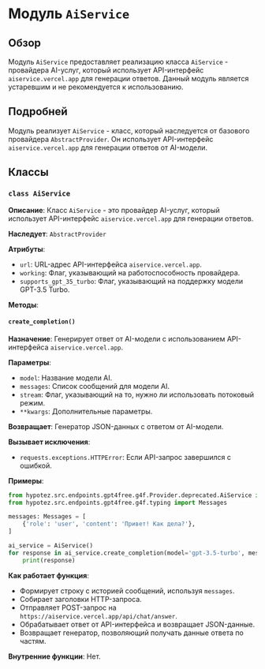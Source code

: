 # Модуль `AiService` 

## Обзор

Модуль `AiService` предоставляет реализацию класса `AiService` - провайдера AI-услуг, который использует API-интерфейс `aiservice.vercel.app` для генерации ответов.  Данный модуль является устаревшим и не рекомендуется к использованию. 

## Подробней

Модуль реализует `AiService` - класс, который наследуется от базового провайдера `AbstractProvider`. Он использует API-интерфейс `aiservice.vercel.app` для генерации ответов от AI-модели. 

## Классы

### `class AiService`

**Описание**:  Класс `AiService` - это провайдер AI-услуг, который использует API-интерфейс `aiservice.vercel.app` для генерации ответов.

**Наследует**: `AbstractProvider`

**Атрибуты**:

- `url`: URL-адрес API-интерфейса `aiservice.vercel.app`.
- `working`:  Флаг, указывающий на работоспособность провайдера.
- `supports_gpt_35_turbo`: Флаг, указывающий на поддержку модели GPT-3.5 Turbo.

**Методы**:

#### `create_completion()`

**Назначение**:  Генерирует ответ от AI-модели с использованием API-интерфейса `aiservice.vercel.app`.

**Параметры**:

- `model`:  Название модели AI.
- `messages`:  Список сообщений для модели AI.
- `stream`: Флаг, указывающий на то, нужно ли использовать потоковый режим.
- `**kwargs`:  Дополнительные параметры.

**Возвращает**:  Генератор JSON-данных с ответом от AI-модели.

**Вызывает исключения**:

- `requests.exceptions.HTTPError`:  Если API-запрос завершился с ошибкой.

**Примеры**:

```python
from hypotez.src.endpoints.gpt4free.g4f.Provider.deprecated.AiService import AiService
from hypotez.src.endpoints.gpt4free.g4f.typing import Messages

messages: Messages = [
    {'role': 'user', 'content': 'Привет! Как дела?'},
]

ai_service = AiService()
for response in ai_service.create_completion(model='gpt-3.5-turbo', messages=messages, stream=False):
    print(response)
```

**Как работает функция**:

- Формирует строку с историей сообщений, используя  `messages`.
- Собирает заголовки HTTP-запроса.
- Отправляет POST-запрос на `https://aiservice.vercel.app/api/chat/answer`.
- Обрабатывает ответ от API-интерфейса и возвращает JSON-данные.
- Возвращает генератор, позволяющий получать данные ответа по частям.

**Внутренние функции**:  Нет.